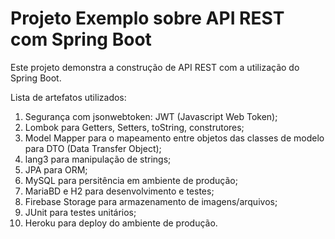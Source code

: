 # Projeto Exemplo sobre API REST com Spring Boot

Este projeto demonstra a construção de API REST com a utilização do Spring Boot.

Lista de artefatos utilizados:
1. Segurança com jsonwebtoken: JWT (Javascript Web Token);
2. Lombok para Getters, Setters, toString, construtores;
3. Model Mapper para o mapeamento entre objetos das classes de modelo para DTO (Data Transfer Object);
4. lang3 para manipulação de strings; 
5. JPA para ORM;
6. MySQL para persitência em ambiente de produção;
7. MariaBD e H2 para desenvolvimento e testes;
8. Firebase Storage para armazenamento de imagens/arquivos;
9. JUnit para testes unitários;
10. Heroku para deploy do ambiente de produção.

